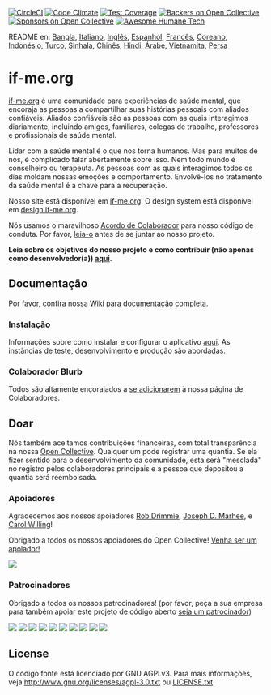 [![CircleCI](https://circleci.com/gh/ifmeorg/ifme/tree/main.svg?style=svg)](https://circleci.com/gh/ifmeorg/ifme/tree/main)
[![Code Climate](https://codeclimate.com/github/ifmeorg/ifme/badges/gpa.svg)](https://codeclimate.com/github/ifmeorg/ifme)
[![Test Coverage](https://api.codeclimate.com/v1/badges/f9444a4d4116720518fe/test_coverage)](https://codeclimate.com/github/ifmeorg/ifme/test_coverage)
[![Backers on Open Collective](https://opencollective.com/ifme/backers/badge.svg)](#backers)
[![Sponsors on Open Collective](https://opencollective.com/ifme/sponsors/badge.svg)](#sponsors)
[![Awesome Humane Tech](https://raw.githubusercontent.com/humanetech-community/awesome-humane-tech/main/humane-tech-badge.svg?sanitize=true)](https://github.com/humanetech-community/awesome-humane-tech)

README en: [Bangla](https://github.com/ifmeorg/ifme/blob/main/README-BN.md), [Italiano](https://github.com/ifmeorg/ifme/blob/main/README-IT.md), [Inglês](https://github.com/ifmeorg/ifme/blob/main/README.md), [Espanhol](https://github.com/ifmeorg/ifme/blob/main/README-ES.md), [Francês](https://github.com/ifmeorg/ifme/blob/main/README-FR.md), [Coreano](https://github.com/ifmeorg/ifme/blob/main/README-KO.md), [Indonésio](https://github.com/ifmeorg/ifme/blob/main/README-ID.md), [Turco](https://github.com/ifmeorg/ifme/blob/main/README-TR.md), [Sinhala](https://github.com/ifmeorg/ifme/blob/main/README-LK.md), [Chinês](https://github.com/ifmeorg/ifme/blob/main/README-CN.md),
[Hindi](https://github.com/ifmeorg/ifme/blob/main/README-HI.md), [Árabe](https://github.com/ifmeorg/ifme/blob/main/README-AR.md), [Vietnamita](https://github.com/ifmeorg/ifme/blob/main/README-VI.md), [Persa](https://github.com/ifmeorg/ifme/blob/main/README-FA.md)

# if-me.org

[if-me.org](https://www.if-me.org/) é uma comunidade para experiências de saúde mental, que encoraja as pessoas a compartilhar suas histórias pessoais com aliados confiáveis. Aliados confiáveis são as pessoas com as quais interagimos diariamente, incluindo amigos, familiares, colegas de trabalho, professores e profissionais de saúde mental.

Lidar com a saúde mental é o que nos torna humanos. Mas para muitos de nós, é complicado falar abertamente sobre isso. Nem todo mundo é conselheiro ou terapeuta. As pessoas com as quais interagimos todos os dias moldam nossas emoções e comportamento. Envolvê-los no tratamento da saúde mental é a chave para a recuperação.

Nosso site está disponível em [if-me.org](https://www.if-me.org/). O design system está disponível em [design.if-me.org](http://design.if-me.org/).

Nós usamos o maravilhoso [Acordo de Colaborador](http://contributor-covenant.org) para nosso código de conduta. Por favor, [leia-o](https://github.com/ifmeorg/ifme/blob/main/code_of_conduct.md)
antes de se juntar ao nosso projeto.

**Leia sobre os objetivos do nosso projeto e como contribuir (não apenas como desenvolvedor(a)) [aqui](https://github.com/ifmeorg/ifme/blob/main/CONTRIBUTING.md).**

## Documentação

Por favor, confira nossa [Wiki](https://github.com/ifmeorg/ifme/wiki) para documentação completa.

### Instalação

Informações sobre como instalar e configurar o aplicativo [aqui](https://github.com/ifmeorg/ifme/wiki/Installation). As instâncias de teste, desenvolvimento e produção são abordadas.

### Colaborador Blurb

Todos são altamente encorajados a [se adicionarem](https://github.com/ifmeorg/ifme/wiki/Contributor-Blurb) à nossa página de Colaboradores.

## Doar

Nós também aceitamos contribuições financeiras, com total transparência na nossa [Open Collective](https://opencollective.com/ifme).
Qualquer um pode registrar uma quantia. Se ela fizer sentido para o desenvolvimento da comunidade, esta será "mesclada" no registro pelos colaboradores principais e a pessoa que depositou a quantia será reembolsada.

### Apoiadores

Agradecemos aos nossos apoiadores [Rob Drimmie](https://www.patreon.com/user?u=3251857),
[Joseph D. Marhee](https://www.patreon.com/user?u=2899171), e
[Carol Willing](https://www.patreon.com/user?u=202458)!

Obrigado a todos os nossos apoiadores do Open Collective!
[Venha ser um apoiador!](https://opencollective.com/ifme#backer)

<a href="https://opencollective.com/ifme#backers" target="_blank"><img src="https://opencollective.com/ifme/backers.svg?width=890"></a>

### Patrocinadores

Obrigado a todos os nossos patrocinadores! (por favor, peça a sua empresa para também apoiar este projeto de código aberto [seja um patrocinador](https://opencollective.com/ifme#sponsor))

<section role="presentation">
  <a href="https://opencollective.com/ifme/sponsor/0/website" target="_blank"><img src="https://opencollective.com/ifme/sponsor/0/avatar.svg"></a>
  <a href="https://opencollective.com/ifme/sponsor/1/website" target="_blank"><img src="https://opencollective.com/ifme/sponsor/1/avatar.svg"></a>
  <a href="https://opencollective.com/ifme/sponsor/2/website" target="_blank"><img src="https://opencollective.com/ifme/sponsor/2/avatar.svg"></a>
  <a href="https://opencollective.com/ifme/sponsor/3/website" target="_blank"><img src="https://opencollective.com/ifme/sponsor/3/avatar.svg"></a>
  <a href="https://opencollective.com/ifme/sponsor/4/website" target="_blank"><img src="https://opencollective.com/ifme/sponsor/4/avatar.svg"></a>
  <a href="https://opencollective.com/ifme/sponsor/5/website" target="_blank"><img src="https://opencollective.com/ifme/sponsor/5/avatar.svg"></a>
  <a href="https://opencollective.com/ifme/sponsor/6/website" target="_blank"><img src="https://opencollective.com/ifme/sponsor/6/avatar.svg"></a>
  <a href="https://opencollective.com/ifme/sponsor/7/website" target="_blank"><img src="https://opencollective.com/ifme/sponsor/7/avatar.svg"></a>
  <a href="https://opencollective.com/ifme/sponsor/8/website" target="_blank"><img src="https://opencollective.com/ifme/sponsor/8/avatar.svg"></a>
  <a href="https://opencollective.com/ifme/sponsor/9/website" target="_blank"><img src="https://opencollective.com/ifme/sponsor/9/avatar.svg"></a>
</section>

## License

O código fonte está licenciado por GNU AGPLv3. Para mais informações, veja
http://www.gnu.org/licenses/agpl-3.0.txt ou
[LICENSE.txt](https://github.com/ifmeorg/ifme/blob/main/LICENSE.txt).
